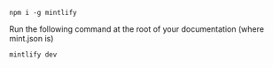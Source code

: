 ```
npm i -g mintlify
```

Run the following command at the root of your documentation (where mint.json is)

```
mintlify dev
```
